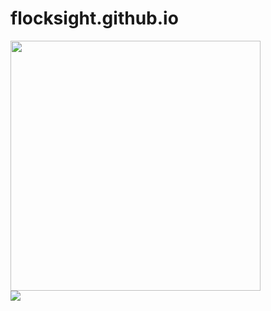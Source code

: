 # flocksight.github.io
<img src="https://github.com/flocksight/mfof/blob/master/card.png" width="400"/>
<br>
<img src="https://github.com/flocksight/mfof/blob/master/card.png">
